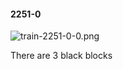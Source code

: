 #### 2251-0
![train-2251-0-0.png](https://github.com/lil-lab/nlvr/raw/master/nlvr/train/images/69/train-2251-0-0.png "train-2251-0-0.png")

There are 3 black blocks